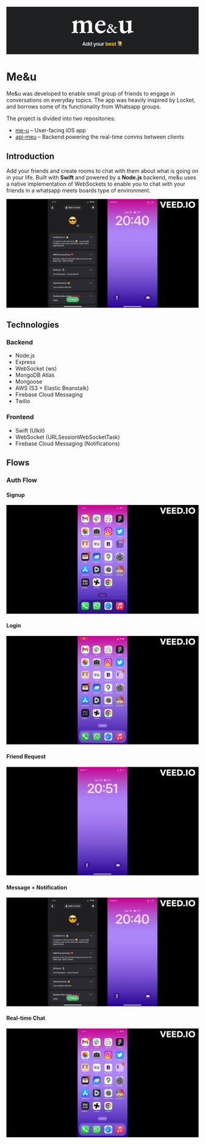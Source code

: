 ![logo](showcase/me&u_logo.png)

# Me&u
Me&u was developed to enable small group of friends to engage in conversations on everyday topics. The app was heavily inspired by Locket, and borrows some of its functionality from Whatsapp groups. 

The project is divided into two repositories:
- [me-u](https://github.com/fredgrd/me-u/) – User-facing iOS app
- [api-meu](https://github.com/fredgrd/api-meu) – Backend powering the real-time comms between clients

## Introduction
Add your friends and create rooms to chat with them about what is going on in your life. Built with **Swift** and powered by a **Node.js** backend, me&u uses a native implementation of WebSockets to enable you to chat with your friends in a whatsapp meets boards type of environment. 

![message](showcase/message.gif)

## Technologies

### Backend
- Node.js
- Express
- WebSocket (ws)
- MongoDB Atlas
- Mongoose
- AWS (S3 + Elastic Beanstalk)
- Firebase Cloud Messaging 
- Twilio

### Frontend 
- Swift (UIkit)
- WebSocket (URLSessionWebSocketTask)
- Firebase Cloud Messaging (Notifications)

## Flows

### Auth Flow

#### Signup
![signup](showcase/signup.gif)

#### Login
![login](showcase/login.gif)

#### Friend Request
![request](showcase/f_request.gif)

#### Message + Notification
![message](showcase/message.gif)

#### Real-time Chat
![realtime](showcase/realtime.gif)
